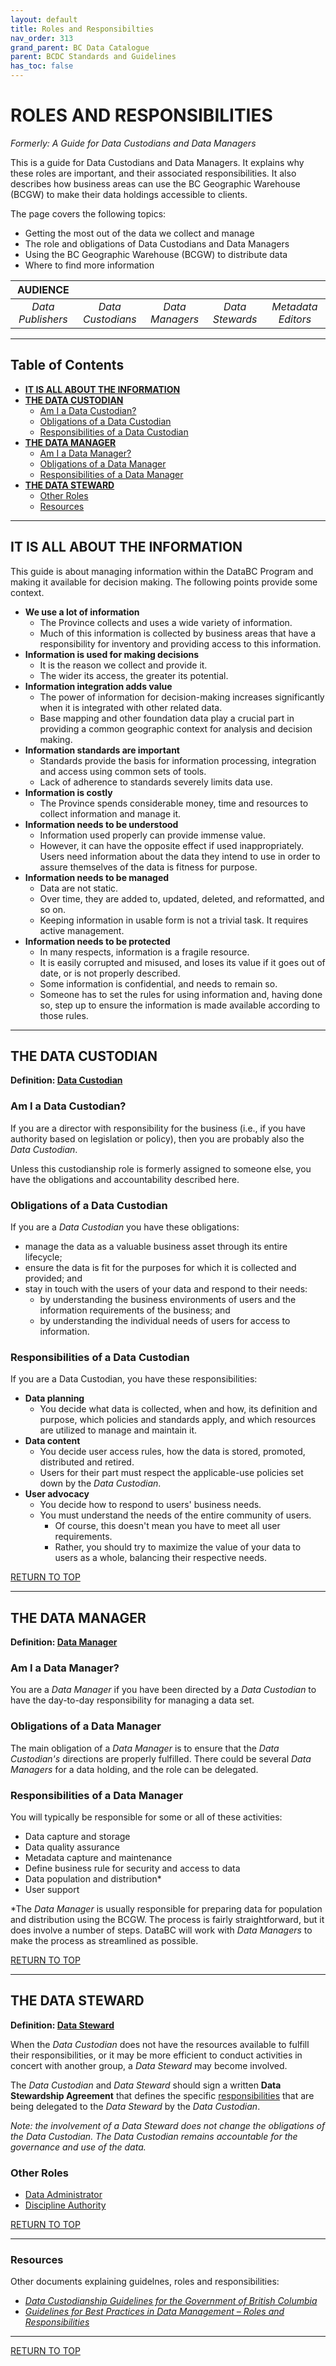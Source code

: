 ```yaml
---
layout: default
title: Roles and Responsibilties
nav_order: 313
grand_parent: BC Data Catalogue
parent: BCDC Standards and Guidelines
has_toc: false
---
```


# ROLES AND RESPONSIBILITIES
_Formerly: A Guide for Data Custodians and Data Managers_

This is a guide for Data Custodians and Data Managers. It explains why these roles are important, and their associated responsibilities. It also describes how business areas can use the BC Geographic Warehouse (BCGW) to make their data holdings accessible to clients.

The page covers the following topics:

+ Getting the most out of the data we collect and manage
+ The role and obligations of Data Custodians and Data Managers
+ Using the BC Geographic Warehouse (BCGW) to distribute data
+ Where to find more information

|**AUDIENCE**|  |  |  |  | 
|:---:|:---:|:---:|:---:|:---:|
| *Data Publishers* | *Data Custodians* | *Data Managers* | *Data Stewards* | *Metadata Editors* |

-----------------------

## Table of Contents
+ [**IT IS ALL ABOUT THE INFORMATION**](#it-is-all-about-the-information)
+ [**THE DATA CUSTODIAN**](#the-data-custodian)
	+ [Am I a Data Custodian?](#am-i-a-data-custodian)
	+ [Obligations of a Data Custodian](#obligations-of-a-data-custodian)
	+ [Responsibilities of a Data Custodian](#responsibilities-of-a-data-custodian)
+ [**THE DATA MANAGER**](#the-data-manager)
	+ [Am I a Data Manager?](#am-i-a-data-manager)
	+ [Obligations of a Data Manager](#obligations-of-a-data-manager)
	+ [Responsibilities of a Data Manager](#responsibilities-of-a-data-manager)
+ [**THE DATA STEWARD**](#the-data-steward)
	+ [Other Roles](#other-roles)
	+ [Resources](#resources)
	
-----------------------

## IT IS ALL ABOUT THE INFORMATION

This guide is about managing information within the DataBC Program and making it available for decision making. The following points provide some context.

+ **We use a lot of information**
   + The Province collects and uses a wide variety of information. 
   + Much of this information is collected by business areas that have a responsibility for inventory and providing access to this information.
+ **Information is used for making decisions**
   + It is the reason we collect and provide it. 
   + The wider its access, the greater its potential.
+ **Information integration adds value**
   + The power of information for decision-making increases significantly when it is integrated with other related data.
   + Base mapping and other foundation data play a crucial part in providing a common geographic context for analysis and decision making.
+ **Information standards are important**
   + Standards provide the basis for information processing, integration and access using common sets of tools. 
   + Lack of adherence to standards severely limits data use.
+ **Information is costly**
   + The Province spends considerable money, time and resources to collect information and manage it.
+ **Information needs to be understood**
   + Information used properly can provide immense value. 
   + However, it can have the opposite effect if used inappropriately. Users need information about the data they intend to use in order to assure themselves of the data is fitness for purpose.
+ **Information needs to be managed**
   + Data are not static. 
   + Over time, they are added to, updated, deleted, and reformatted, and so on. 
   + Keeping information in usable form is not a trivial task. It requires active management.
+ **Information needs to be protected**
   + In many respects, information is a fragile resource. 
   + It is easily corrupted and misused, and loses its value if it goes out of date, or is not properly described. 
   + Some information is confidential, and needs to remain so. 
   + Someone has to set the rules for using information and, having done so, step up to ensure the information is made available according to those rules.

-----------------------

## THE DATA CUSTODIAN

**Definition: [Data Custodian](glossary.md#data-custodian)**

### Am I a Data Custodian?

If you are a director with responsibility for the business (i.e., if you have authority based on legislation or policy), then you are probably also the _Data Custodian_.

Unless this custodianship role is formerly assigned to someone else, you have the obligations and accountability described here.

### Obligations of a Data Custodian

If you are a _Data Custodian_ you have these obligations:

+ manage the data as a valuable business asset through its entire lifecycle;
+ ensure the data is fit for the purposes for which it is collected and provided; and
+ stay in touch with the users of your data and respond to their needs: 
     + by understanding the business environments of users and the information requirements of the business; and
     + by understanding the individual needs of users for access to information.

### Responsibilities of a Data Custodian

If you are a Data Custodian, you have these responsibilities:

+ **Data planning**
   + You decide what data is collected, when and how, its definition and purpose, which policies and standards apply, and which resources are utilized to manage and maintain it.
+ **Data content**
   + You decide user access rules, how the data is stored, promoted, distributed and retired.
   + Users for their part must respect the applicable-use policies set down by the _Data Custodian_.
+ **User advocacy**
   + You decide how to respond to users' business needs. 
   + You must understand the needs of the entire community of users. 
      + Of course, this doesn't mean you have to meet all user requirements. 
      + Rather, you should try to maximize the value of your data to users as a whole, balancing their respective needs.

[RETURN TO TOP][1] 

-------------------

## THE DATA MANAGER

**Definition: [Data Manager](glossary.md#data-manager)**

### Am I a Data Manager?

You are a _Data Manager_ if you have been directed by a _Data Custodian_ to have the day-to-day responsibility for managing a data set.

### Obligations of a Data Manager

The main obligation of a _Data Manager_ is to ensure that the _Data Custodian's_ directions are properly fulfilled. There could be several _Data Managers_ for a data holding, and the role can be delegated.

### Responsibilities of a Data Manager

You will typically be responsible for some or all of these activities:

+ Data capture and storage
+ Data quality assurance
+ Metadata capture and maintenance
+ Define business rule for security and access to data
+ Data population and distribution*
+ User support

*The _Data Manager_ is usually responsible for preparing data for population and distribution using the BCGW. The process is fairly straightforward, but it does involve a number of steps. DataBC will work with _Data Managers_ to make the process as streamlined as possible.

[RETURN TO TOP][1] 

-----------------------

## THE DATA STEWARD

**Definition: [Data Steward](glossary.md#data-steward)**

When the _Data Custodian_ does not have the resources available to fulfill their responsibilities, or it may be more efficient to conduct activities in concert with another group, a _Data Steward_ may become involved.

The _Data Custodian_ and _Data Steward_ should sign a written **Data Stewardship Agreement** that defines the specific [responsibilities](#responsibilities-of-a-data-custodian) that are being delegated to the _Data Steward_ by the _Data Custodian_.

*Note: the involvement of a _Data Steward_ does not change the obligations of the _Data Custodian_. The _Data Custodian_ remains accountable for the governance and use of the data.*

### Other Roles

+ [Data Administrator](glossary.md#data-administrator)
+ [Discipline Authority](glossary.md#discipline-authority)

[RETURN TO TOP][1] 

-------------------

### Resources

Other documents explaining guidelnes, roles and responsibilities:
   + [_Data Custodianship Guidelines for the Government of British Columbia_](https://www2.gov.bc.ca/assets/gov/data/data-management/data_custodianship_guidelines_for_the_government_of_bc.pdf)
   + [_Guidelines for Best Practices in Data Management – Roles and Responsibilities_](https://www2.gov.bc.ca/assets/gov/government/services-for-government-and-broader-public-sector/information-technology-services/standards-files/datamgmtrolesresp-2012mar-finalv2-asrb.pdf)
   
------------------------  

[RETURN TO TOP][1] 

[1]: #roles-and-responsibilities

